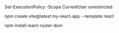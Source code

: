 Set-ExecutionPolicy -Scope CurrentUser unrestricted


npm create vite@latest my-react-app --template react

npm install react-router-dom
